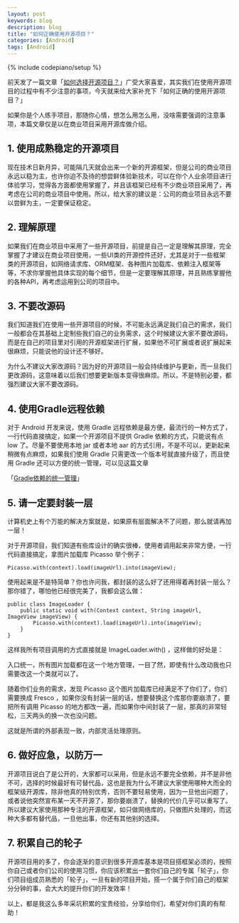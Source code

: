 ```yaml
---
layout: post
keywords: blog
description: blog
title: "如何正确使用开源项目？"
categories: [Android]
tags: [Android]
---
```

{% include codepiano/setup %}

前天发了一篇文章「[如何选择开源项目？](http://mp.weixin.qq.com/s?__biz=MzA4NTQwNDcyMA==&mid=2650661616&idx=1&sn=17ac64a4f25736ab673b4ecc847d20e9&scene=21#wechat_redirect)」广受大家喜爱，其实我们在使用开源项目的过程中有不少注意的事项，今天就来给大家补充下「如何正确的使用开源项目？」

如果你是个人练手项目，那随你心情，想怎么用怎么用，没啥需要强调的注意事项，本篇文章仅是以在商业项目采用开源库做介绍。

## 1. 使用成熟稳定的开源项目

现在技术日新月异，可能隔几天就会出来一个新的开源框架，但是公司的商业项目永远以稳为主，也许你迫不及待的想尝鲜体验新技术，可以在你个人业余项目进行体验学习，觉得各方面都使用掌握了，并且该框架已经有不少商业项目采用了，再考虑在公司的商业项目中使用。所以，给大家的建议是：公司的商业项目永远不要以尝鲜为主，一定要保证稳定。

## 2. 理解原理

如果我们在商业项目中采用了一些开源项目，前提是自己一定是理解其原理，完全掌握了才建议在商业项目使用，一些UI类的开源控件还好，尤其是对于一些框架类的开源项目，如网络请求库、ORM框架、各种图片加载库、依赖注入框架等等，不求你掌握他具体实现的每个细节，但是一定要理解其原理，并且熟练掌握他的各种API，再考虑运用到公司的项目中。

## 3. 不要改源码

我们知道我们在使用一些开源项目的时候，不可能永远满足我们自己的需求，我们一般都会在其基础上定制些我们自己的业务需求，这个时候建议大家不要改源码，而是在自己的项目里对引用的开源框架进行扩展，如果他不可扩展或者说扩展起来很麻烦，只能说他的设计还不够好。

为什么不建议大家改源码？因为好的开源项目一般会持续维护与更新，而一旦我们更改源码，这意味着以后我们想要更新版本变得很麻烦。所以，不是特别必要，都强烈建议大家不要改源码。

## 4. 使用Gradle远程依赖

对于 Android 开发来说，使用 Gradle 远程依赖是最方便，最流行的一种方式了，一行代码直接搞定，如果一个开源项目不提供 Gradle 依赖的方式，只能说有点 low 了。尽量不要使用本地 jar 或者本地 aar 的方式引用，不是不可以，更新起来稍微有点麻烦，如果我们使用 Gradle 只需更改一个版本号就直接升级了，而且使用 Gradle 还可以方便的统一管理，可以见这篇文章

「[Gradle依赖的统一管理](http://mp.weixin.qq.com/s?__biz=MzA4NTQwNDcyMA==&mid=402733201&idx=1&sn=052e12818fe937e28ef08331535a179e&scene=21#wechat_redirect)」

## 5. 请一定要封装一层

计算机史上有个万能的解决方案就是，如果原有层面解决不了问题，那么就请再加一层！

对于开源项目，我们知道有些库设计的确实很棒，使用者调用起来非常方便，一行代码直接搞定，拿图片加载库 Picasso 举个例子：

    Picasso.with(context).load(imageUrl).into(imageView); 

使用起来是不是特简单？你也许问我，都封装的这么好了还用得着再封装一层么？那你错了，哪怕他已经很完美了，我都会这么做：

	public class ImageLoader {
	    public static void with(Context context, String imageUrl, ImageView imageView) {
	        Picasso.with(context).load(imageUrl).into(imageView); 
	    }
	}

这样我所有项目调用的方式直接就是 ImageLoader.with() ，这样做的好处是：

入口统一，所有图片加载都在这一个地方管理，一目了然，即使有什么改动我也只需要改这一个类就可以了。

随着你们业务的需求，发现 Picasso 这个图片加载库已经满足不了你们了，你们需要换成 Fresco ，如果你没有封装一层的话，想要替换这个库那你要崩溃了，要把所有调用 Picasso 的地方都改一遍，而如果你中间封装了一层，那真的非常轻松，三天两头的换一次也没问题。

这就是所谓的外部表现一致，内部灵活处理原则。

## 6. 做好应急，以防万一

开源项目说白了是公开的，大家都可以采用，但是永远不要完全依赖，并不是非他不可，选择的时候最好有可替代品，这也是我为什么不建议大家使用哪种大而全的框架级开源库，除非他真的特别优秀，否则不要轻易使用，因为一旦他出问题了，或者说他突然宣布某一天不开源了，那你要崩溃了，替换的代价几乎可以重写了。所以建议大家使用那种专注的开源框架，如只做网络库的，只做图片处理的，而这种大多都有替代品，一旦他出事，你还有其他别的选择。

## 7. 积累自己的轮子

开源项目用的多了，你会逐渐的意识到很多开源库基本是项目搭框架必须的，按照你自己或者你们公司的使用习惯，你应该积累出一套你们自己的专属「轮子」，你们项目组成员熟悉的「轮子」，一旦有新的项目开始，搭一个属于你们自己的框架分分钟的事，会大大的提升你们的开发效率！

以上，都是我这么多年采坑积累的宝贵经验，分享给你们，希望对你们真的有帮助！